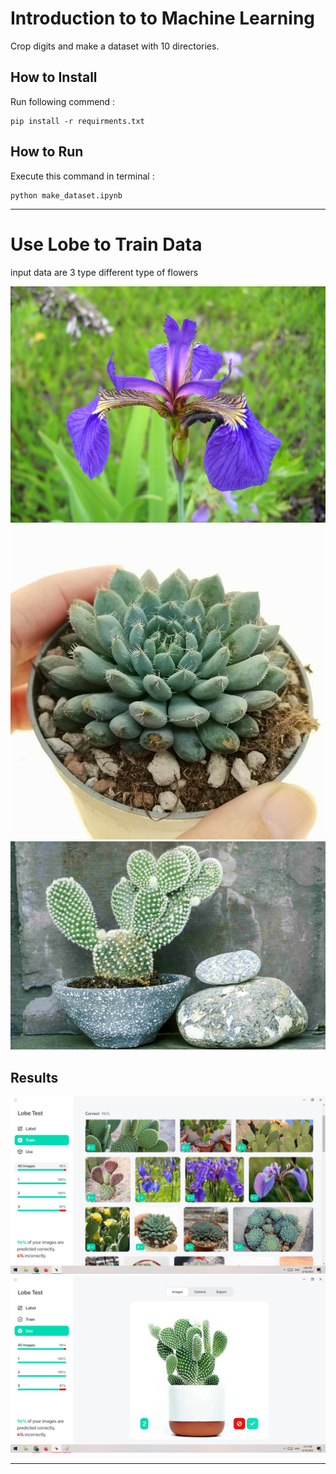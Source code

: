 # Introduction to to Machine Learning
Crop digits and make a dataset with 10 directories.

## How to Install
Run following commend :
```
pip install -r requirments.txt
```
## How to Run
Execute this command in terminal :
```
python make_dataset.ipynb
```

-----------------------------------------
# Use Lobe to Train Data
input data are 3 type different type of flowers

![output](Input/1/1.jpg)
![output](Input/2/1.jpg)
![output](Input/3/1.jpg)

## Results
![output](Output/lobe.png)
![output](Output/lobe2.png)


-----------------------------------------

